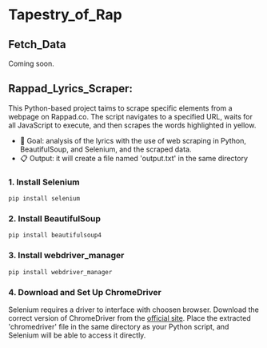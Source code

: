 # Tapestry_of_Rap

## Fetch_Data
Coming soon.

## Rappad_Lyrics_Scraper: 
This Python-based project taims to scrape specific elements from a webpage on Rappad.co. The script navigates to a specified URL, waits for all JavaScript to execute, and then scrapes the words highlighted in yellow. 
- 🎯 Goal: analysis of the lyrics with the use of web scraping in Python, BeautifulSoup, and Selenium, and the scraped data.
- 📋 Output: it will create a file named 'output.txt' in the same directory

### 1. Install Selenium
```pip install selenium```

### 2. Install BeautifulSoup
```pip install beautifulsoup4```

### 3. Install webdriver_manager
```pip install webdriver_manager```

### 4. Download and Set Up ChromeDriver
Selenium requires a driver to interface with choosen browser. Download the correct version of ChromeDriver from the [official site](https://sites.google.com/a/chromium.org/chromedriver/downloads). Place the extracted 'chromedriver' file in the same directory as your Python script, and Selenium will be able to access it directly.
